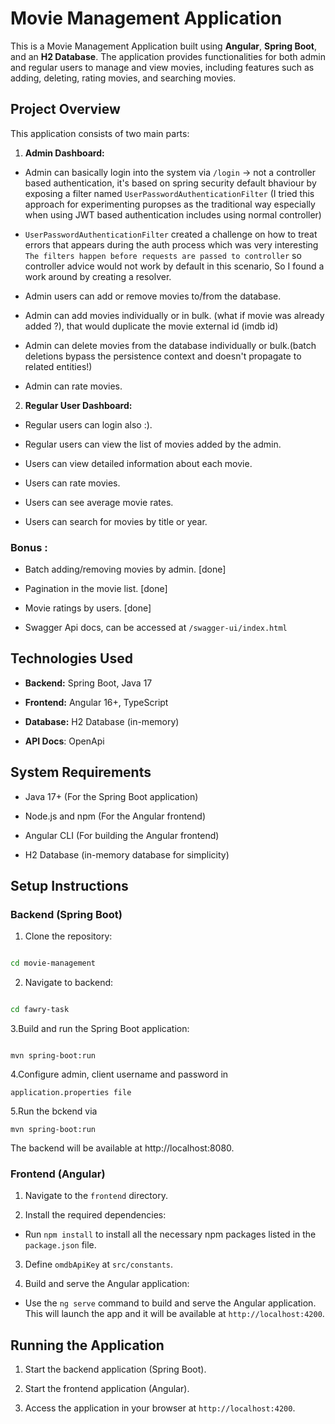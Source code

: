
# Movie Management Application

  

This is a Movie Management Application built using **Angular**, **Spring Boot**, and an **H2 Database**. The application provides functionalities for both admin and regular users to manage and view movies, including features such as adding, deleting, rating movies, and searching movies.

  
  

## Project Overview

  

This application consists of two main parts:

  

1.  **Admin Dashboard:**

- Admin can basically login into the system via `/login` -> not a controller based authentication, it's based on spring security default bhaviour by exposing a filter named `UserPasswordAuthenticationFilter` (I tried this approach for experimenting puropses as the traditional way especially when using JWT based authentication includes using normal controller)

-  `UserPasswordAuthenticationFilter` created a challenge on how to treat errors that appears during the auth process which was very interesting `The filters happen before requests are passed to controller` so controller advice would not work by default in this scenario, So I found a work around by creating a resolver.

  

- Admin users can add or remove movies to/from the database.

  

- Admin can add movies individually or in bulk. (what if movie was already added ?), that would duplicate the movie external id (imdb id)

  

- Admin can delete movies from the database individually or bulk.(batch deletions bypass the persistence context and doesn't propagate to related entities!)

  

- Admin can rate movies.

  

2.  **Regular User Dashboard:**

- Regular users can login also :).

- Regular users can view the list of movies added by the admin.

- Users can view detailed information about each movie.

- Users can rate movies.

- Users can see average movie rates.

- Users can search for movies by title or year.

  

### Bonus :

- Batch adding/removing movies by admin. [done]

- Pagination in the movie list. [done]

- Movie ratings by users. [done]

- Swagger Api docs, can be accessed at `/swagger-ui/index.html`

  

## Technologies Used

  

-  **Backend:** Spring Boot, Java 17

-  **Frontend:** Angular 16+, TypeScript

-  **Database:** H2 Database (in-memory)

-  **API Docs**: OpenApi

## System Requirements

  

- Java 17+ (For the Spring Boot application)

- Node.js and npm (For the Angular frontend)

- Angular CLI (For building the Angular frontend)

- H2 Database (in-memory database for simplicity)

  

## Setup Instructions

  

### Backend (Spring Boot)

  

1. Clone the repository:

```bash

cd movie-management

```

2. Navigate to backend:

```bash

cd fawry-task

```

3.Build and run the Spring Boot application:

```

mvn spring-boot:run

```

4.Configure admin, client username and password in 
 ```
application.properties file

 ```
 
 5.Run the bckend via
 ```
mvn spring-boot:run
```

  

The backend will be available at http://localhost:8080.

  

### Frontend (Angular)

  
  

1. Navigate to the `frontend` directory.

  

2. Install the required dependencies:

- Run `npm install` to install all the necessary npm packages listed in the `package.json` file.

  

3. Define `omdbApiKey` at `src/constants`.

  

4. Build and serve the Angular application:

- Use the `ng serve` command to build and serve the Angular application. This will launch the app and it will be available at `http://localhost:4200`.

  

## Running the Application

  

1. Start the backend application (Spring Boot).

2. Start the frontend application (Angular).

3. Access the application in your browser at `http://localhost:4200`.